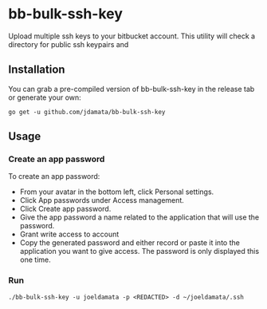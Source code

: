 # bb-bulk-ssh-key
Upload multiple ssh keys to your bitbucket account. This utility will check a directory for public ssh keypairs and 

## Installation

You can grab a pre-compiled version of bb-bulk-ssh-key in the release tab or generate your own:

```console
go get -u github.com/jdamata/bb-bulk-ssh-key
```

## Usage

### Create an app password

To create an app password:
- From your avatar in the bottom left, click Personal settings.
- Click App passwords under Access management.
- Click Create app password.
- Give the app password a name related to the application that will use the password.
- Grant write access to account
- Copy the generated password and either record or paste it into the application you want to give access. The password is only displayed this one time.

### Run 

```console
./bb-bulk-ssh-key -u joeldamata -p <REDACTED> -d ~/joeldamata/.ssh
```